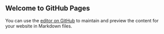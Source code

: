 ## Welcome to GitHub Pages


You can use the [editor on GitHub](https://github.com/Shivangani29/weather.github.io/edit/gh-pages/index.md) to maintain and preview the content for your website in Markdown files.




